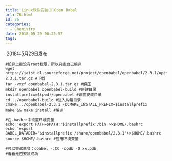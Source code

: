 ```yaml
---
title: Linux软件安装①|Open Babel
url: 76.html
id: 76
categories:
  - Chemistry
date: 2018-05-29 00:25:57
tags:
---
```


 2018年5月29日发布

    #超算上都没有root权限，所以只能自己编译
    wget https://jaist.dl.sourceforge.net/project/openbabel/openbabel/2.3.1/openbabel-2.3.1.tar.gz #下载
    tar -vxzf openbabel-2.3.1.tar.gz #解压
    mkdir openbabel openbabel-build #创建目录
    installprefix=$(pwd)/openbabel #设置安装目录
    cd ../openbabel-build #进入构建目录
    cmake ../openbabel-2.3.1 -DCMAKE_INSTALL_PREFIX=$installprefix
    make && make install #编译
    
    #在.bashrc中设置环境变量
    echo 'export PATH=$PATH:'$installprefix'/bin'>>$HOME/.bashrc
    echo 'export BABEL_DATADIR='$installprefix'/share/openbabel/2.3.1'>>$HOME/.bashrc
    source $HOME/.bashrc #应用环境变量
    
    #可以尝试命令：obabel -:CC -opdb -O xx.pdb
    #看看是否安装成功